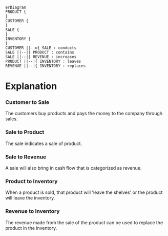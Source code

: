 ```mermaid
erDiagram
PRODUCT {
}
CUSTOMER {
}
SALE {
}
INVENTORY {
}
CUSTOMER ||--o{ SALE : conducts
SALE ||--|{ PRODUCT : contains
SALE ||--|{ REVENUE : increases
PRODUCT ||--|{ INVENTORY : leaves
REVENUE ||--|{ INVENTORY : replaces
```

# Explanation
### Customer to Sale
The customers buy products and pays the money to the company through sales.
### Sale to Product
The sale indicates a sale of product.
### Sale to Revenue
A sale will also bring in cash flow that is categorized as revenue.
### Product to Inventory
When a product is sold, that product will 'leave the shelves' or the product will leave the inventory.
### Revenue to Inventory
The revenue made from the sale of the product can be used to replace the product in the inventory.
